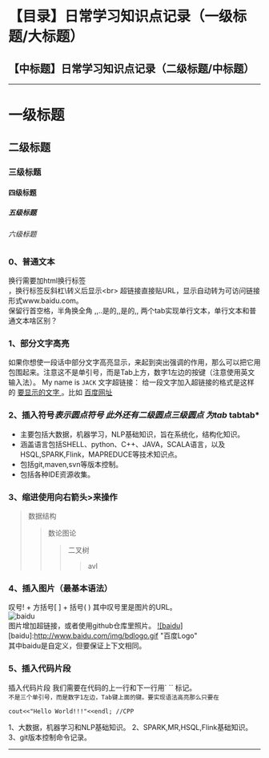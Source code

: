 【目录】日常学习知识点记录（一级标题/大标题）
====
【中标题】日常学习知识点记录（二级标题/中标题）
-------
----
# 一级标题
## 二级标题
### 三级标题
#### 四级标题
##### 五级标题
###### 六级标题
### 0、普通文本
换行需要加html换行标签<br>，换行标签反斜杠\转义后显示\<br>
超链接直接贴URL，显示自动转为可访问链接形式www.baidu.com。<br>
         保留行首空格，半角换全角 ,,..是的,,是的,,
         两个tab实现单行文本，单行文本和普通文本啥区别？
### 1、部分文字高亮
如果你想使一段话中部分文字高亮显示，来起到突出强调的作用，那么可以把它用 `  ` 包围起来。注意这不是单引号，而是Tab上方，数字1左边的按键（注意使用英文输入法）。
My name is `JACK`
文字超链接： 给一段文字加入超链接的格式是这样的 [ 要显示的文字 ]( 链接的地址 )。比如
[百度网址](www.baidu.com "悬停显示")
### 2、插入符号*表示圆点符号 此外还有二级圆点三级圆点 为tab* tabtab*
* 主要包括大数据，机器学习，NLP基础知识，旨在系统化，结构化知识。
* 涵盖语言包括SHELL、python、C++、JAVA，SCALA语言，以及HSQL,SPARK,Flink，MAPREDUCE等技术知识点。
* 包括git,maven,svn等版本控制。
* 包括各种IDE资源收集。

### 3、缩进使用向右箭头>来操作
>数据结构
>>数论图论
>>>二叉树
>>>>avl

### 4、插入图片（最基本语法）
叹号! + 方括号[ ] + 括号( ) 其中叹号里是图片的URL。<br>
![baidu](http://www.baidu.com/img/bdlogo.gif "baidu logo") <br>
图片增加超链接，或者使用github仓库里照片。
[![baidu]](http://baidu.com)
[baidu]:http://www.baidu.com/img/bdlogo.gif "百度Logo" <br>
其中baidu是自定义，但要保证上下文相同。

### 5、插入代码片段
插入代码片段
我们需要在代码的上一行和下一行用` `` 标记。<br>
``` 不是三个单引号，而是数字1左边，Tab键上面的键。要实现语法高亮那么只要在 ``` 
```buildoutcfg
cout<<"Hello World!!!"<<endl; //CPP
```
1、大数据，机器学习和NLP基础知识。
2、SPARK,MR,HSQL,Flink基础知识。
3、git版本控制命令记录。
********